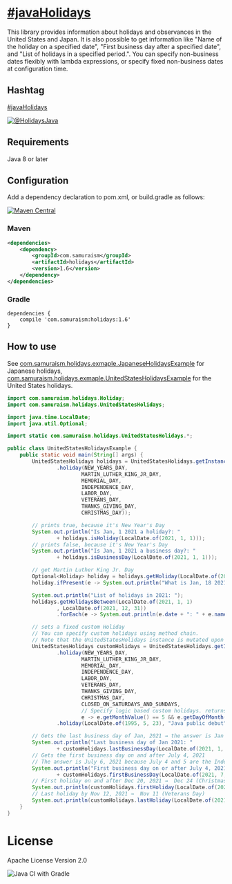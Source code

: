 # [&#35;javaHolidays](https://twitter.com/search?q=%23javaHolidays&src=typed_query&f=live)
This library provides information about holidays and observances in the United States and Japan.
It is also possible to get information like "Name of the holiday on a specified date", "First business day after a specified date", and "List of holidays in a specified period.".
You can specify non-business dates flexibly with lambda expressions, or specify fixed non-business dates at configuration time.

## Hashtag
[&#35;javaHolidays](https://twitter.com/intent/tweet?text=https://github.com/yusuke/holidays/+%23javaHolidays)

[![@HolidaysJava](https://img.shields.io/twitter/url/https/twitter.com/HolidaysJava.svg?style=social&label=Follow%20%40HolidaysJava)](https://twitter.com/HolidaysJava)
## Requirements
Java 8 or later

## Configuration
Add a dependency declaration to pom.xml, or build.gradle as follows:

[![Maven Central](https://maven-badges.herokuapp.com/maven-central/com.samuraism/holidays/badge.svg)](https://maven-badges.herokuapp.com/maven-central/com.samuraism/holidays)

### Maven
```xml
<dependencies>
    <dependency>
        <groupId>com.samuraism</groupId>
        <artifactId>holidays</artifactId>
        <version>1.6</version>
    </dependency>
</dependencies>
```
### Gradle
```text
dependencies {
    compile 'com.samuraism:holidays:1.6'
}
```
## How to use
See [com.samuraism.holidays.exmaple.JapaneseHolidaysExample](https://github.com/yusuke/holidays/blob/main/src/test/java/com/samuraism/holidays/exmaple/JapaneseHolidaysExample.java) for Japanese holidays, [com.samuraism.holidays.exmaple.UnitedStatesHolidaysExample](https://github.com/yusuke/holidays/blob/main/src/test/java/com/samuraism/holidays/exmaple/UnitedStatesHolidaysExample.java) for the United States holidays.

```java
import com.samuraism.holidays.Holiday;
import com.samuraism.holidays.UnitedStatesHolidays;

import java.time.LocalDate;
import java.util.Optional;

import static com.samuraism.holidays.UnitedStatesHolidays.*;

public class UnitedStatesHolidaysExample {
    public static void main(String[] args) {
        UnitedStatesHolidays holidays = UnitedStatesHolidays.getInstance(conf -> conf
                .holiday(NEW_YEARS_DAY,
                        MARTIN_LUTHER_KING_JR_DAY,
                        MEMORIAL_DAY,
                        INDEPENDENCE_DAY,
                        LABOR_DAY,
                        VETERANS_DAY,
                        THANKS_GIVING_DAY,
                        CHRISTMAS_DAY));

        // prints true, because it's New Year's Day
        System.out.println("Is Jan, 1 2021 a holiday?: "
                + holidays.isHoliday(LocalDate.of(2021, 1, 1)));
        // prints false, because it's New Year's Day
        System.out.println("Is Jan, 1 2021 a business day?: "
                + holidays.isBusinessDay(LocalDate.of(2021, 1, 1)));

        // get Martin Luther King Jr. Day
        Optional<Holiday> holiday = holidays.getHoliday(LocalDate.of(2021, 1, 18));
        holiday.ifPresent(e -> System.out.println("What is Jan, 18 2021?: " + e.name));

        System.out.println("List of holidays in 2021: ");
        holidays.getHolidaysBetween️(LocalDate.of(2021, 1, 1)
                , LocalDate.of(2021, 12, 31))
                .forEach(e -> System.out.println(e.date + ": " + e.name));

        // sets a fixed custom Holiday
        // You can specify custom holidays using method chain. 
        // Note that the UnitedStatesHolidays instance is mutated upon each method call.
        UnitedStatesHolidays customHolidays = UnitedStatesHolidays.getInstance(conf -> conf
                .holiday(NEW_YEARS_DAY,
                        MARTIN_LUTHER_KING_JR_DAY,
                        MEMORIAL_DAY,
                        INDEPENDENCE_DAY,
                        LABOR_DAY,
                        VETERANS_DAY,
                        THANKS_GIVING_DAY,
                        CHRISTMAS_DAY,
                        CLOSED_ON_SATURDAYS_AND_SUNDAYS,
                        // Specify logic based custom holidays. returns a string if the day is a holiday
                        e -> e.getMonthValue() == 5 && e.getDayOfMonth() == 19 ? "James Gosling's birthday" : null)
                .holiday(LocalDate.of(1995, 5, 23), "Java public debut"));

        // Gets the last business day of Jan, 2021 → the answer is Jan 29 since Jan 30, 31 are weekend
        System.out.println("Last business day of Jan 2021: "
                + customHolidays.lastBusinessDay(LocalDate.of(2021, 1, 31)));
        // Gets the first business day on and after July 4, 2021
        // The answer is July 6, 2021 because July 4 and 5 are the Independence day and it's substitute
        System.out.println("First business day on or after July 4, 2021: "
                + customHolidays.firstBusinessDay(LocalDate.of(2021, 7, 4)));
        // First holiday on and after Dec 20, 2021 →  Dec 24 (Christmas Day)
        System.out.println(customHolidays.firstHoliday(LocalDate.of(2021, 12, 20)));
        // Last holiday by Nov 12, 2021 →  Nov 11 (Veterans Day)
        System.out.println(customHolidays.lastHoliday(LocalDate.of(2021, 11, 12)));
    }
}
```

# License
Apache License Version 2.0

![Java CI with Gradle](https://github.com/yusuke/holidays/workflows/Java%20CI%20with%20Gradle/badge.svg)